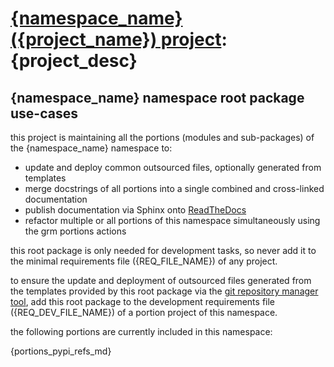 # [__{namespace_name}__ ({project_name}) project](https://{namespace_name}.readthedocs.io): {project_desc}

## {namespace_name} namespace root package use-cases

this project is maintaining all the portions (modules and sub-packages) of the {namespace_name} namespace to:

* update and deploy common outsourced files, optionally generated from templates
* merge docstrings of all portions into a single combined and cross-linked documentation
* publish documentation via Sphinx onto [ReadTheDocs](https://{namespace_name}.readthedocs.io "{namespace_name} on RTD")
* refactor multiple or all portions of this namespace simultaneously using the grm portions actions

this root package is only needed for development tasks, so never add it to the minimal requirements file
({REQ_FILE_NAME}) of any project.

to ensure the update and deployment of outsourced files generated from the templates provided by this root package via
the [git repository manager tool](https://github.com/degroup/de_git_repo_manager), add this root package to the
development requirements file ({REQ_DEV_FILE_NAME}) of a portion project of this namespace.

the following portions are currently included in this namespace:

{portions_pypi_refs_md}

